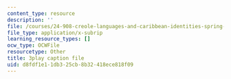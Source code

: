 ```yaml
---
content_type: resource
description: ''
file: /courses/24-908-creole-languages-and-caribbean-identities-spring-2017/d8fdf1e11db325cb8b32418ece818f09_mAhtll45Yz8.srt
file_type: application/x-subrip
learning_resource_types: []
ocw_type: OCWFile
resourcetype: Other
title: 3play caption file
uid: d8fdf1e1-1db3-25cb-8b32-418ece818f09
---
```


